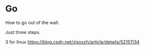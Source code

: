 # Go

How to go out of the wall.


Just three steps.




3 for linux
https://blog.csdn.net/zjsxxzh/article/details/52151134
